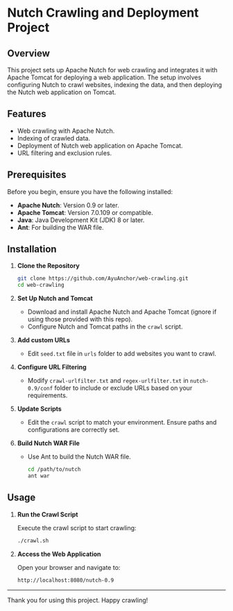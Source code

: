 # Nutch Crawling and Deployment Project

## Overview

This project sets up Apache Nutch for web crawling and integrates it with Apache Tomcat for deploying a web application. The setup involves configuring Nutch to crawl websites, indexing the data, and then deploying the Nutch web application on Tomcat.

## Features

- Web crawling with Apache Nutch.
- Indexing of crawled data.
- Deployment of Nutch web application on Apache Tomcat.
- URL filtering and exclusion rules.

## Prerequisites

Before you begin, ensure you have the following installed:

- **Apache Nutch**: Version 0.9 or later.
- **Apache Tomcat**: Version 7.0.109 or compatible.
- **Java**: Java Development Kit (JDK) 8 or later.
- **Ant**: For building the WAR file.

## Installation

1. **Clone the Repository**

    ```bash
    git clone https://github.com/AyuAnchor/web-crawling.git
    cd web-crawling
    ```

2. **Set Up Nutch and Tomcat**

   - Download and install Apache Nutch and Apache Tomcat (ignore if using those provided with this repo).
   - Configure Nutch and Tomcat paths in the `crawl` script.

3. **Add custom URLs**

   - Edit `seed.txt` file in `urls` folder to add websites you want to crawl.

4. **Configure URL Filtering**

   - Modify `crawl-urlfilter.txt` and `regex-urlfilter.txt` in `nutch-0.9/conf` folder to include or exclude URLs based on your requirements.

5. **Update Scripts**

   - Edit the `crawl` script to match your environment. Ensure paths and configurations are correctly set.

6. **Build Nutch WAR File**

   - Use Ant to build the Nutch WAR file.

     ```bash
     cd /path/to/nutch
     ant war
     ```

## Usage

1. **Run the Crawl Script**

   Execute the crawl script to start crawling:

   ```bash
   ./crawl.sh

2. **Access the Web Application**

   Open your browser and navigate to:
   ```bash
   http://localhost:8080/nutch-0.9

***

Thank you for using this project. Happy crawling!
